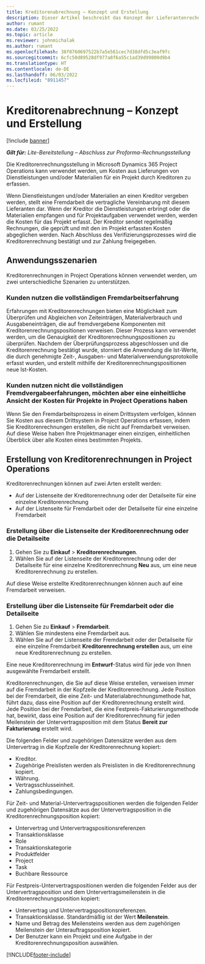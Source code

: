```yaml
---
title: Kreditorenabrechnung – Konzept und Erstellung
description: Dieser Artikel beschreibt das Konzept der Lieferantenrechnungen, Einsatzszenarien und wie Sie Lieferantenrechnungen in Microsoft Dynamics 365 Project Operations erstellen.
author: rumant
ms.date: 03/25/2022
ms.topic: article
ms.reviewer: johnmichalak
ms.author: rumant
ms.openlocfilehash: 38f0760697522b7a5e561cec7d38dfd5c3eaf9fc
ms.sourcegitcommit: 6cfc50d89528df977a8f6a55c1ad39d99800d9b4
ms.translationtype: HT
ms.contentlocale: de-DE
ms.lasthandoff: 06/03/2022
ms.locfileid: "8911457"
---
```

# <a name="vendor-invoicing---concept-and-creation"></a>Kreditorenabrechnung – Konzept und Erstellung

[!include [banner](../../includes/dataverse-preview.md)]

_**Gilt für:** Lite-Bereitstellung – Abschluss zur Proforma-Rechnungsstellung_

Die Kreditorenrechnungsstellung in Microsoft Dynamics 365 Project Operations kann verwendet werden, um Kosten aus Lieferungen von Dienstleistungen und/oder Materialien für ein Projekt durch Kreditoren zu erfassen.

Wenn Dienstleistungen und/oder Materialien an einen Kreditor vergeben werden, stellt eine Fremdarbeit die vertragliche Vereinbarung mit diesem Lieferanten dar. Wenn der Kreditor die Dienstleistungen erbringt oder die Materialien empfangen und für Projektaufgaben verwendet werden, werden die Kosten für das Projekt erfasst. Der Kreditor sendet regelmäßig Rechnungen, die geprüft und mit den im Projekt erfassten Kosten abgeglichen werden. Nach Abschluss des Verifizierungsprozesses wird die Kreditorenrechnung bestätigt und zur Zahlung freigegeben.

## <a name="scenarios-for-use"></a>Anwendungsszenarien

Kreditorenrechnungen in Project Operations können verwendet werden, um zwei unterschiedliche Szenarien zu unterstützen.

### <a name="customers-use-the-full-subcontracting-experiences"></a>Kunden nutzen die vollständigen Fremdarbeitserfahrung

Erfahrungen mit Kreditorenrechnungen bieten eine Möglichkeit zum Überprüfen und Abgleichen von Zeiteinträgen, Materialverbrauch und Ausgabeneinträgen, die auf fremdvergebene Komponenten mit Kreditorenrechnungspositionen verweisen. Dieser Prozess kann verwendet werden, um die Genauigkeit der Kreditorenrechnungspositionen zu überprüfen. Nachdem der Überprüfungsprozess abgeschlossen und die Kreditorenrechnung bestätigt wurde, storniert die Anwendung die Ist-Werte, die durch genehmigte Zeit-, Ausgaben- und Materialverwendungsprotokolle erfasst wurden, und erstellt mithilfe der Kreditorenrechnungspositionen neue Ist-Kosten.

### <a name="customers-dont-use-the-full-subcontracting-experiences-but-want-to-have-a-unified-view-of-costs-on-projects-in-project-operations"></a>Kunden nutzen nicht die vollständigen Fremdvergabeerfahrungen, möchten aber eine einheitliche Ansicht der Kosten für Projekte in Project Operations haben

Wenn Sie den Fremdarbeitsprozess in einem Drittsystem verfolgen, können Sie Kosten aus diesem Drittsystem in Project Operations erfassen, indem Sie Kreditorenrechnungen erstellen, die nicht auf Fremdarbeit verweisen. Auf diese Weise haben Ihre Projektmanager einen einzigen, einheitlichen Überblick über alle Kosten eines bestimmten Projekts.

## <a name="creation-of-vendor-invoices-in-project-operations"></a>Erstellung von Kreditorenrechnungen in Project Operations

Kreditorenrechnungen können auf zwei Arten erstellt werden:

- Auf der Listenseite der Kreditorenrechnung oder der Detailseite für eine einzelne Kreditorenrechnung
- Auf der Listenseite für Fremdarbeit oder der Detailseite für eine einzelne Fremdarbeit

### <a name="creation-from-the-vendor-invoice-list-page-or-details-page"></a>Erstellung über die Listenseite der Kreditorenrechnung oder die Detailseite

1. Gehen Sie zu **Einkauf** \> **Kreditorenrechnungen**.
2. Wählen Sie auf der Listenseite der Kreditorenrechnung oder der Detailseite für eine einzelne Kreditorenrechnung **Neu** aus, um eine neue Kreditorenrechnung zu erstellen.

Auf diese Weise erstellte Kreditorenrechnungen können auch auf eine Fremdarbeit verweisen.

### <a name="creation-from-the-subcontract-list-page-or-details-page"></a>Erstellung über die Listenseite für Fremdarbeit oder die Detailseite

1. Gehen Sie zu **Einkauf** \> **Fremdarbeit**.
2. Wählen Sie mindestens eine Fremdarbeit aus.
3. Wählen Sie auf der Listenseite der Fremdarbeit oder der Detailseite für eine einzelne Fremdarbeit **Kreditorenrechnung erstellen** aus, um eine neue Kreditorenrechnung zu erstellen.

Eine neue Kreditorenrechnung im **Entwurf**-Status wird für jede von Ihnen ausgewählte Fremdarbeit erstellt.

Kreditorenrechnungen, die Sie auf diese Weise erstellen, verweisen immer auf die Fremdarbeit in der Kopfzeile der Kreditorenrechnung. Jede Position bei der Fremdarbeit, die eine Zeit- und Materialabrechnungsmethode hat, führt dazu, dass eine Position auf der Kreditorenrechnung erstellt wird. Jede Position bei der Fremdarbeit, die eine Festpreis-Fakturierungsmethode hat, bewirkt, dass eine Position auf der Kreditorenrechnung für jeden Meilenstein der Untervertragsposition mit dem Status **Bereit zur Fakturierung** erstellt wird.

Die folgenden Felder und zugehörigen Datensätze werden aus dem Untervertrag in die Kopfzeile der Kreditorenrechnung kopiert:

- Kreditor.
- Zugehörige Preislisten werden als Preislisten in die Kreditorenrechnung kopiert.
- Währung.
- Vertragsschlusseinheit.
- Zahlungsbedingungen.

Für Zeit- und Material-Untervertragspositionen werden die folgenden Felder und zugehörigen Datensätze aus der Untervertragsposition in die Kreditorenrechnungsposition kopiert:

- Untervertrag und Untervertragspositionsreferenzen
- Transaktionsklasse
- Role
- Transaktionskategorie
- Produktfelder
- Project
- Task
- Buchbare Ressource

Für Festpreis-Untervertragspositionen werden die folgenden Felder aus der Untervertragsposition und dem Untervertragsmeilenstein in die Kreditorenrechnungsposition kopiert:

- Untervertrag und Untervertragspositionsreferenzen.
- Transaktionsklasse. Standardmäßig ist der Wert **Meilenstein**.
- Name und Betrag des Meilensteins werden aus dem zugehörigen Meilenstein der Unterauftragsposition kopiert.
- Der Benutzer kann ein Projekt und eine Aufgabe in der Kreditorenrechnungsposition auswählen.

[!INCLUDE[footer-include](../../includes/footer-banner.md)]
